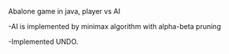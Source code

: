 
Abalone game in java, player vs AI

-AI is implemented by minimax algorithm with alpha-beta pruning

-Implemented UNDO.


